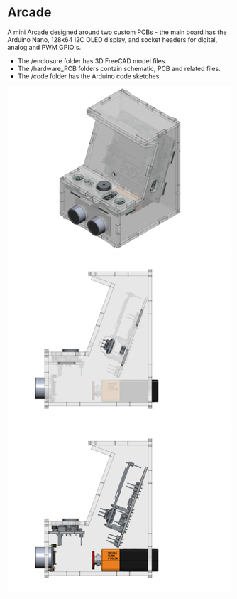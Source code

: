 # Arcade
A mini Arcade designed around two custom PCBs - the main board has the Arduino Nano, 128x64 I2C OLED display, and socket headers for digital, analog and PWM GPIO's. 


- The /enclosure folder has 3D FreeCAD model files.
- The /hardware_PCB folders contain schematic, PCB and related files.
- The /code folder has the Arduino code sketches.

![Arcade_01](/enclosure/renders/Arcade_v7_06.png)
![Arcade_02](/enclosure/renders/Arcade_v7_07.png)
![Arcade_03](/enclosure/renders/Arcade_v7_08.png)

